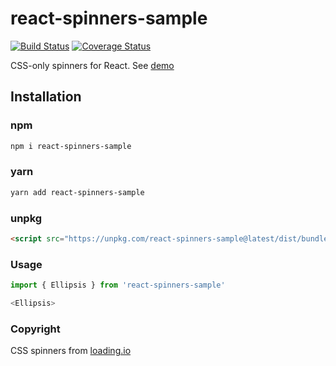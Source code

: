 # react-spinners-sample

[![Build Status](https://travis-ci.org/AZYHAR/react-spinners-sample.svg?branch=master)](https://travis-ci.org/AZYHAR/react-spinners-sample)
[![Coverage Status](https://coveralls.io/repos/github/AZYHAR/react-spinners-sample/badge.svg)](https://coveralls.io/github/AZYHAR/react-spinners-sample)

CSS-only spinners for React. See [demo](https://azyhar.github.io/react-spinners-sample/)

## Installation

### npm

```sh
npm i react-spinners-sample
```

### yarn

```sh
yarn add react-spinners-sample
```

### unpkg

```html
<script src="https://unpkg.com/react-spinners-sample@latest/dist/bundle.cjs.js></script>
```

### Usage

```js
import { Ellipsis } from 'react-spinners-sample'

<Ellipsis>
```

### Copyright

CSS spinners from [loading.io](https://loading.io)
